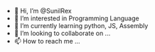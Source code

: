- 👋 Hi, I’m @SunilRex
- 👀 I’m interested in Programming Language
- 🌱 I’m currently learning python, JS, Assembly
- 💞️ I’m looking to collaborate on ...
- 📫 How to reach me ...

<!---
SunilRex/SunilRex is a ✨ special ✨ repository because its `README.md` (this file) appears on your GitHub profile.
You can click the Preview link to take a look at your changes.
--->
